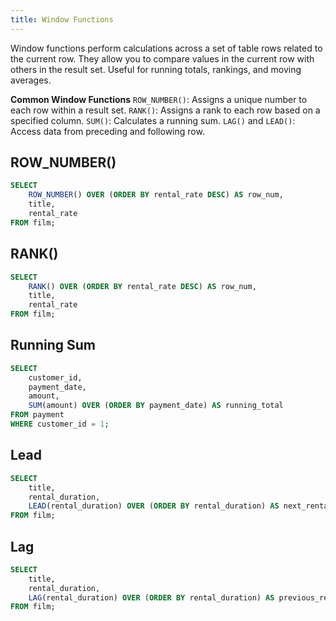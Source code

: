 ```yaml
---
title: Window Functions
---
```


Window functions perform calculations across a set of table rows related to the current row.
They allow you to compare values in the current row with others in the result set.
Useful for running totals, rankings, and moving averages.

**Common Window Functions**
`ROW_NUMBER()`: Assigns a unique number to each row within a result set.
`RANK()`: Assigns a rank to each row based on a specified column.
`SUM()`: Calculates a running sum.
`LAG()` and `LEAD()`: Access data from preceding and following row.

## ROW_NUMBER()
```SQL
SELECT 
	ROW_NUMBER() OVER (ORDER BY rental_rate DESC) AS row_num,
	title,
	rental_rate
FROM film;
```

## RANK()
```SQL
SELECT 
	RANK() OVER (ORDER BY rental_rate DESC) AS row_num,
	title,
	rental_rate
FROM film;
```

## Running Sum
```SQL
SELECT 
	customer_id,
	payment_date,
	amount,
	SUM(amount) OVER (ORDER BY payment_date) AS running_total
FROM payment
WHERE customer_id = 1;
```

## Lead
```SQL
SELECT
	title,
	rental_duration,
	LEAD(rental_duration) OVER (ORDER BY rental_duration) AS next_rental_duration
FROM film;
```

## Lag
```SQL
SELECT
	title,
	rental_duration,
	LAG(rental_duration) OVER (ORDER BY rental_duration) AS previous_rental_duration
FROM film;
```